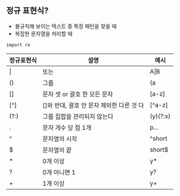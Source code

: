 ## 정규 표현식?
- 불규칙해 보이는 텍스트 중 특정 패턴을 찾을 때
- 복잡한 문자열을 처리할 때

```
import re
```

|정규표현식|설명|예시|
|------|---|---|
|\||또는| A\|B |
|()|그룹|(a|b)|
|[]|문자 셋 or 괄호 한 모든 문자|[a-z]|
|[^]|[]와 반대, 괄호 안 문자 제외한 다른 것 다 |[^a-z]|
|(?:)|그룹 집합을 관리되지 않는다|(y)(?:x)|
|.|문자 개수 당 점 1개 |p...|
|^|문자열의 시작|^short|
|$|문자열의 끝|short$|
|\*|0개 이상|y*|
|?|0개 아니면 1|y?|
|+|1개 이상|y+|
